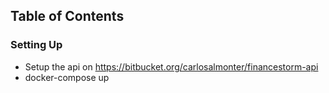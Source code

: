 ## Table of Contents
### Setting Up

- Setup the api on https://bitbucket.org/carlosalmonter/financestorm-api
- docker-compose up
